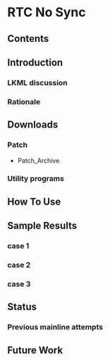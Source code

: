# RTC No Sync
## Contents
## Introduction
### LKML discussion
### Rationale
## Downloads
### Patch
* Patch_Archive
### Utility programs
## How To Use
## Sample Results
### case 1
### case 2
### case 3
## Status
### Previous mainline attempts
## Future Work
